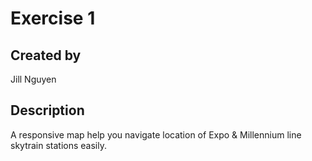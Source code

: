 # Exercise 1

## Created by
Jill Nguyen

## Description
A responsive map help you navigate location of Expo & Millennium line skytrain stations easily.